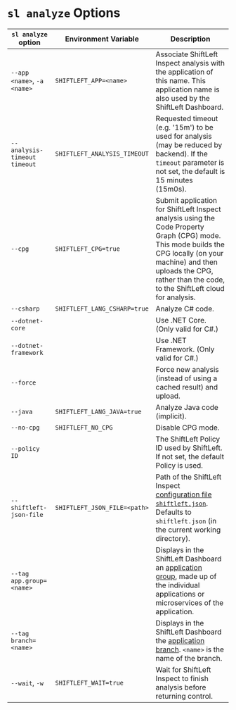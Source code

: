 # `sl analyze` Options

`sl analyze` option | Environment Variable | Description
--- | --- | ---
`--app <name>`, `-a <name>` | `SHIFTLEFT_APP=<name>` | Associate ShiftLeft Inspect analysis with the application of this  name. This application name is also used by the ShiftLeft Dashboard.
`--analysis-timeout timeout` | `SHIFTLEFT_ANALYSIS_TIMEOUT` | Requested timeout (e.g. '15m') to be used for analysis (may be reduced by backend). If the `timeout` parameter is not set, the default is 15 minutes (15m0s). 
`--cpg` | `SHIFTLEFT_CPG=true` | Submit application for ShiftLeft Inspect analysis using the Code Property Graph (CPG) mode. This mode builds the CPG locally (on your machine) and then uploads the CPG, rather than the code, to the ShiftLeft cloud for analysis. 
`--csharp` | `SHIFTLEFT_LANG_CSHARP=true` | Analyze C# code.
`--dotnet-core` | | Use .NET Core. (Only valid for C#.)
`--dotnet-framework` | | Use .NET Framework. (Only valid for C#.)
`--force` | | Force new analysis (instead of using a cached result) and upload.
`--java` | `SHIFTLEFT_LANG_JAVA=true` | Analyze Java code (implicit).
`--no-cpg`| `SHIFTLEFT_NO_CPG` | Disable CPG mode.
`--policy ID` | | The ShiftLeft Policy ID used by ShiftLeft. If not set, the default Policy is used.
`--shiftleft-json-file` | `SHIFTLEFT_JSON_FILE=<path>` | Path of the ShiftLeft Inspect [configuration file `shiftleft.json`](../../using-inspect-protect/protect/json-file.md). Defaults to `shiftleft.json` (in the current working directory).
`--tag app.group=<name>` |  | Displays in the ShiftLeft Dashboard an [application group](../../using-inspect-protect/using-dashboard/view-results.md#grouping-application-results), made up of the individual applications or microservices of the application. 
`--tag branch=<name>` |  | Displays in the ShiftLeft Dashboard the [application branch](../../using-inspect-protect/inspect/identify-branches.md). `<name>` is the name of the branch.
`--wait`, `-w` | `SHIFTLEFT_WAIT=true` | Wait for ShiftLeft Inspect to finish analysis before returning control.
